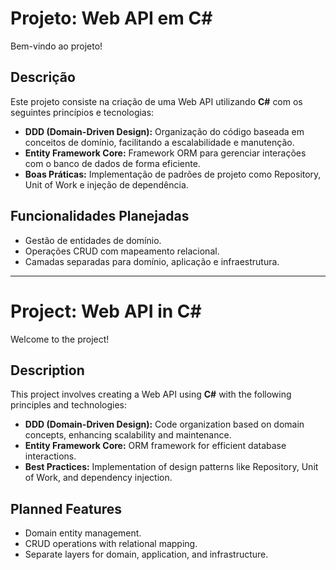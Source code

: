 # Projeto: Web API em C#

Bem-vindo ao projeto!

## **Descrição**
Este projeto consiste na criação de uma Web API utilizando **C#** com os seguintes princípios e tecnologias:  
- **DDD (Domain-Driven Design):** Organização do código baseada em conceitos de domínio, facilitando a escalabilidade e manutenção.  
- **Entity Framework Core:** Framework ORM para gerenciar interações com o banco de dados de forma eficiente.  
- **Boas Práticas:** Implementação de padrões de projeto como Repository, Unit of Work e injeção de dependência.  

## **Funcionalidades Planejadas**
- Gestão de entidades de domínio.  
- Operações CRUD com mapeamento relacional.  
- Camadas separadas para domínio, aplicação e infraestrutura.  

---

# Project: Web API in C#

Welcome to the project!

## **Description**
This project involves creating a Web API using **C#** with the following principles and technologies:  
- **DDD (Domain-Driven Design):** Code organization based on domain concepts, enhancing scalability and maintenance.  
- **Entity Framework Core:** ORM framework for efficient database interactions.  
- **Best Practices:** Implementation of design patterns like Repository, Unit of Work, and dependency injection.  

## **Planned Features**
- Domain entity management.  
- CRUD operations with relational mapping.  
- Separate layers for domain, application, and infrastructure.  
